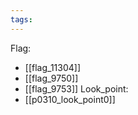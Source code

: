 ```yaml
---
tags:
---
```

Flag:
- [[flag_11304]]
- [[flag_9750]]
- [[flag_9753]]
Look_point:
- [[p0310_look_point0]]
